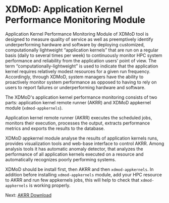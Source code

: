 # XDMoD: Application Kernel Performance Monitoring Module

Application Kernel Performance Monitoring Module of XDMoD tool is designed to 
measure quality of service as well as preemptively identify underperforming 
hardware and software by deploying customized, computationally lightweight 
“application kernels” that are run on a regular basis (daily to several times per week) 
to continuously monitor HPC system performance and reliability from the 
application users’ point of view. The term “computationally-lightweight” is used 
to indicate that the application kernel requires relatively modest resources for 
a given run frequency. Accordingly, through XDMoD, system managers have the 
ability to proactively monitor system performance as opposed to having to rely 
on users to report failures or underperforming hardware and software.

The XDMoD's application kernel performance monitoring consists of two parts: 
application kernel remote runner (AKRR) and XDMoD appkernel module (`xdmod-appkernels`).

Application kernel remote runner (AKRR) executes the scheduled jobs, 
monitors their execution, processes the output, extracts performance metrics 
and exports the results to the database.

XDMoD appkernel module analyse the results of application kernels runs, provides 
visualization tools and web-base interface to control AKRR. Among analysis tools it 
has automatic anomaly detector, that analyzes the performance of all application kernels 
executed on a resource and automatically recognizes poorly performing systems. 

XDMoD should be install first, then AKRR and then `xdmod-appkernels`. In addition before 
installing `xdmod-appkernels` module, add your HPC resource to AKRR and run few appkernels 
jobs, this will help to check that `xdmod-appkernels` is working properly.

Next: [AKRR Download](AKRR_Download.md)
